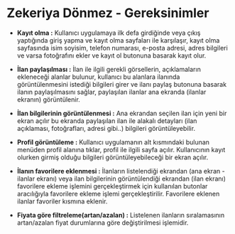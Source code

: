 # Zekeriya Dönmez - Gereksinimler

- **Kayıt olma :** Kullanıcı uygulamaya ilk defa girdiğinde veya çıkış yaptığında giriş yapma ve kayıt olma sayfaları ile karşılaşır, kayıt olma sayfasında isim soyisim, telefon numarası, e-posta adresi, adres bilgileri ve varsa fotoğrafını ekler ve kayıt ol butonuna basarak kayıt olur.

- **İlan paylaşılması :** İlan ile ilgili gerekli görsellerin, açıklamaların ekleneceği alanlar bulunur, kullanıcı bu alanlara ilanında görüntülenmesini istediği bilgileri girer ve ilanı paylaş butonuna basarak ilanın paylaşılmasını sağlar, paylaşılan ilanlar ana ekranda (ilanlar ekranın) görüntülenir.
  
- **İlan bilgilerinin görüntülenmesi :** Ana ekrandan seçilen ilan için yeni bir ekran açılır bu ekranda paylaşılan ilan ile alakalı detayları (ilan açıklaması, fotoğrafları, adresi gibi..) bilgileri görüntüleyebilir.

- **Profil görüntüleme :** Kullanıcı uygulamanın alt kısmındaki bulunan menüden profil alanına tıklar, profil ile ilgili sayfa açılır. Kullanıcının kayıt olurken girmiş olduğu bilgileri görüntüleyebileceği bir ekran açılır.

- **İlanın favorilere eklenmesi :** İlanların listelendiği ekrandan (ana ekran - ilanlar ekranı) veya ilan bilgilerinin görüntülendiği ekrandan (ilan ekranı) favorilere ekleme işlemini gerçekleştirmek için kullanılan butonlar aracılığıyla favorilere ekleme işlemi gerçekleştirilir. Favorilere eklenen ilanlar favoriler kısmına eklenir.

- **Fiyata göre filtreleme(artan/azalan) :** Listelenen ilanların sıralamasının artan/azalan fiyat durumlarına göre değiştirilmesi işlemidir.
